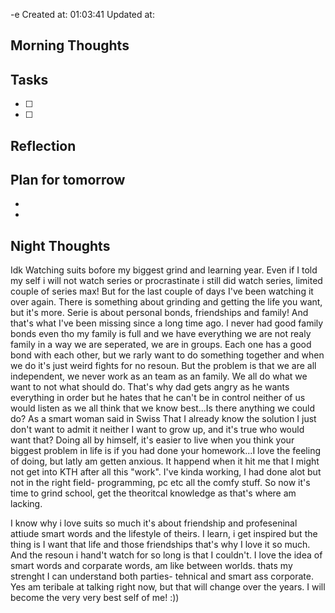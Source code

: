 -e Created at: 01:03:41 Updated at: 
 ## Morning Thoughts 

 ## Tasks 
 - [ ] 
 - [ ] 
 ## Reflection 

 ## Plan for tomorrow 
 *  
 *  
 ## Night Thoughts 
 Idk Watching suits bofore my biggest grind and learning year. Even if I told my self i will not watch series
 or procrastinate i still did watch series, limited couple of series max! But for the last couple of days I've been
 watching it over again. There is something about grinding and getting the life you want, but it's more. Serie is about
 personal bonds, friendships and family! And that's what I've been missing since a long time ago. I never had good family bonds
 even tho my family is full and we have everything we are not realy family in a way we are seperated, we are in groups.
 Each one has a good bond with each other, but we rarly want to do something together and when we do it's just weird fights for no 
 resoun. But the problem is that we are all independent, we never work as an team as an family. We all do what we want to
 not what should do. That's why dad gets angry as he wants everything in order but he hates that he can't be in control
 neither of us would listen as we all think that we know best...Is there anything we could do? As a smart woman said in Swiss
 That I already know the solution I just don't want to admit it neither I want to grow up, and it's true who would want that?
 Doing all by himself, it's easier to live when you think your biggest problem in life is if you had done your homework...I love
 the feeling of doing, but latly am getten anxious. It happend when it hit me that I might not get into KTH after all this "work".
 I've kinda working, I had done alot but not in the right field- programming, pc etc all the comfy stuff. So now it's time to 
 grind school, get the theoritcal knowledge as that's where am lacking.

 I know why i love suits so much it's about friendship and profeseninal attiude smart words and the lifestyle of theirs. I learn, i get inspired
but the thing is I want that life and those friendships that's why I love it so much. And the resoun i hand't watch for so long
is that I couldn't. I love the idea of smart words and corparate words, am like between worlds. thats my strenght I can understand
both parties- tehnical and smart ass corporate. Yes am teribale at talking right now, but that will change over the years. I will become 
the very very best self of me! :))
